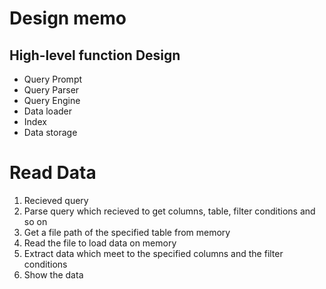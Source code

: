 # Design memo
## High-level function Design
- Query Prompt
- Query Parser
- Query Engine
- Data loader
- Index
- Data storage

# Read Data
1. Recieved query
2. Parse query which recieved to get columns, table, filter conditions and so on
3. Get a file path of the specified table from memory
4. Read the file to load data on memory
5. Extract data which meet to the specified columns and the filter conditions
6. Show the data
